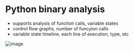 # Python binary analysis

- supports analysis of function calls, variable states
- control flow graphs, number of funcyion calls
- variable state timeline, each line of execution, type, etc

![image](https://github.com/user-attachments/assets/d659b8ef-ad3d-458a-8ab0-43b9380c6d97)
